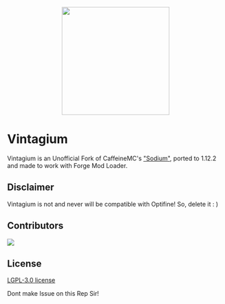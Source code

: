 <p align="center">
  <img src="logo.png" width="250">
</p>

# Vintagium
Vintagium is an Unofficial Fork of CaffeineMC's ["Sodium"](https://modrinth.com/mod/sodium), ported to 1.12.2 and made to work with Forge Mod Loader.

## Disclaimer
Vintagium is not and never will be compatible with Optifine! So, delete it : )


## Contributors
<a href="https://github.com/Asek3/sodium-1.12/graphs/contributors">
  <img src="https://contrib.rocks/image?repo=Asek3/sodium-1.12" />
</a>

## License
[LGPL-3.0 license](https://github.com/Asek3/sodium-1.12/blob/12.x/forge/LICENSE.txt)

Dont make Issue on this Rep Sir!
